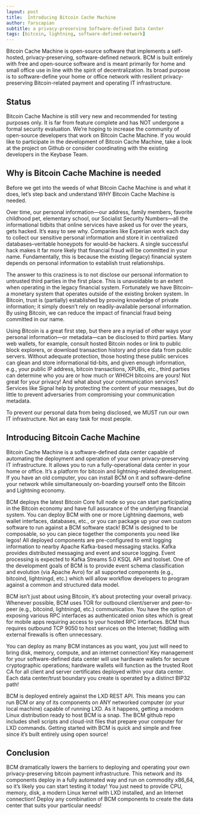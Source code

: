```yaml
---
layout: post
title:  Introducing Bitcoin Cache Machine
author: farscapian
subtitle: a privacy-preserving Software-defined Data Center
tags: [bitcoin, lightning, software-defined-network]
---
```


Bitcoin Cache Machine is open-source software that implements a self-hosted, privacy-preserving, software-defined network. BCM is built entirely with free and open-source software and is meant primarily for home and small office use in line with the spirit of decentralization. Its broad purpose is to software-define your home or office network with resilient privacy-preserving Bitcoin-related payment and operating IT infrastructure.

## Status

Bitcoin Cache Machine is still very new and recommended for testing purposes only. It is far from feature complete and has NOT undergone a formal security evaluation. We’re hoping to increase the community of open-source developers that work on Bitcoin Cache Machine. If you would like to participate in the development of Bitcoin Cache Machine, take a look at the project on Github or consider coordinating with the existing developers in the Keybase Team.

## Why is Bitcoin Cache Machine is needed

Before we get into the weeds of what Bitcoin Cache Machine is and what it does, let’s step back and understand WHY Bitcoin Cache Machine is needed.

Over time, our personal information—our address, family members, favorite childhood pet, elementary school, our Socialist Security Numbers—all the informational tidbits that online services have asked us for over the years, gets hacked. It’s easy to see why. Companies like Experian work each day to collect our sensitive personal information and store it in centralized databases–veritable honeypots for would-be hackers. A single successful hack makes it far more likely that financial fraud will be committed in your name. Fundamentally, this is because the existing (legacy) financial system depends on personal information to establish trust relationships.

The answer to this craziness is to not disclose our personal information to untrusted third parties in the first place. This is unavoidable to an extent when operating in the legacy financial system. Fortunately we have Bitcoin–a monetary system that operates outside of the existing broken system. In Bitcoin, trust is (partially) established by proving knowledge of private information; it simply doesn’t rely on readily-available personal information. By using Bitcoin, we can reduce the impact of financial fraud being committed in our name.

Using Bitcoin is a great first step, but there are a myriad of other ways your personal information—or metadata—can be disclosed to third parties. Many web wallets, for example, consult hosted Bitcoin nodes or link to public block explorers, or download transaction history and price data from public servers. Without adequate protection, those hosting these public services can glean and store informational tid-bits, and given enough information, e.g., your public IP address, bitcoin transactions, XPUBs, etc., third parties can determine who you are or how much or WHICH bitcoins are yours! Not great for your privacy! And what about your communication services? Services like Signal help by protecting the content of your messages, but do little to prevent adversaries from compromising your communication metadata.

To prevent our personal data from being disclosed, we MUST run our own IT infrastructure. Not an easy task for most people.

## Introducing Bitcoin Cache Machine

Bitcoin Cache Machine is a software-defined data center capable of automating the deployment and operation of your own privacy-preserving IT infrastructure. It allows you to run a fully-operational data center in your home or office. It’s a platform for bitcoin and lightning-related development. If you have an old computer, you can install BCM on it and software-define your network while simultaneously on-boarding yourself onto the Bitcoin and Lightning economy.

BCM deploys the latest Bitcoin Core full node so you can start participating in the Bitcoin economy and have full assurance of the underlying financial system. You can deploy BCM with one or more Lightning daemons, web wallet interfaces, databases, etc., or you can package up your own custom software to run against a BCM software stack! BCM is designed to be composable, so you can piece together the components you need like legos! All deployed components are pre-configured to emit logging information to nearby Apache Kafka-based messaging stacks. Kafka provides distributed messaging and event and source logging. Event processing is expected to Kafka Streams 5.0 KSQL API and toolset. One of the development goals of BCM is to provide event schema classification and evolution (via Apache Avro) for all supported components (e.g., bitcoind, lightningd, etc.) which will allow workflow developers to program against a common and structured data model.

BCM isn’t just about using Bitcoin, it’s about protecting your overall privacy. Whenever possible, BCM uses TOR for outbound client/server and peer-to-peer (e.g., bitcoind, lightningd, etc.) communication. You have the option of exposing various RPC interfaces as authenticated onion sites which is great for mobile apps requiring access to your hosted RPC interfaces. BCM thus requires outbound TCP 9050 to host services on the Internet; fiddling with external firewalls is often unnecessary.

You can deploy as many BCM instances as you want, you just will need to bring disk, memory, compute, and an internet connection! Key management for your software-defined data center will use hardware wallets for secure cryptographic operations; hardware wallets will function as the trusted Root CA for all client and server certificates deployed within your data center. Each data center/trust boundary you create is operated by a distinct BIP32 path!

BCM is deployed entirely against the LXD REST API. This means you can run BCM or any of its components on ANY networked computer (or your local machine) capable of running LXD. As it happens, getting a modern Linux distribution ready to host BCM is a snap. The BCM github repo includes shell scripts and cloud-init files that prepare your computer for LXD commands. Getting started with BCM is quick and simple and free since it’s built entirely using open source!

## Conclusion

BCM dramatically lowers the barriers to deploying and operating your own privacy-preserving bitcoin payment infrastructure. This network and its components deploy in a fully automated way and run on commodity x86_64, so it’s likely you can start testing it today! You just need to provide CPU, memory, disk, a modern Linux kernel with LXD installed, and an Internet connection! Deploy any combination of BCM components to create the data center that suits your particular needs!
